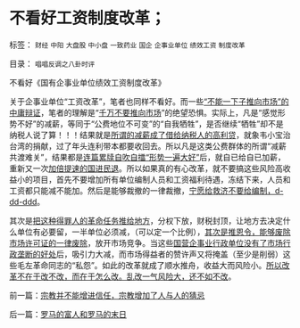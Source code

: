 # 不看好工资制度改革；

标签： `财经` `中阳` `大盘股` `中小盘` `一致药业` `国企` `企事业单位` `绩效工资` `制度改革` 

目录： `唱唱反调之八卦时评`

不看好《国有企事业单位绩效工资制度改革》

关于企事业单位“工资改革”，笔者也同样不看好。而一些[“不能一下子推向市场”的中庸辩证](../../../2010/7/20/“市场经济去特权化”即“对公有制去期望化”.md)，笔者的理解是“[千万不要推向市场](../../../2009/11/6/中国社会的解决方案只有一个.md)”的绝望恐惧。实际上，凡是“感觉形势不好”的减薪，等同于“公费地位不可变”的“自我牺牲”，是否继续“牺牲”却不是纳税人说了算！！！结果就是[所谓的减薪成了借给纳税人的高利贷](../../../2009/8/1/民粹口号，特权阶层利益最大化最隐蔽的方法.md)，就象韦小宝治台湾的捐献，过了年头连利带本都要收回去。所以凡是这类公费群体的所谓“减薪共渡难关”，结果都是[连篇累牍自吹自擂“形势一遍大好”](../../../2009/6/21/舆论诱导推广科学的发展观.md)后，就自已给自已加薪，重新又一次[加倍提速的国进民退](../../../2010/2/22/为什么三亚春节晒白肉成为时尚.md)。所以如果真的有心改革，就不要搞这些风险高收益小的项目，首先不要增加所有单位编制人员和工资福利待遇，冻结下来，人员和工资都只能减不能加。然后是能够裁撤的一律裁撤，[宁愿给救济不要给编制，d-dd-ddd](../../../2009/8/12/国企清理三阶段方案和冷处理过程.md)。

其次是[把这种得罪人的革命任务推给地方](../../../2010/11/25/民主就是行省制度向地方市政转变.md)，分权下放，财税封顶，让地方去决定什么单位有必要留，一半单位必须减，（可以定一个比例），[其次是推恩令，能够废除市场许可证的一律废除](../../../2008/6/28/推恩令瓦解地方土地财政，结束高房价.md)，放开市场竞争。当这些[国营企事业行政单位没有了市场行政垄断的好处](../../../2010/11/20/计划经济中的国企和行政垄断.md)后，吸引力大减，而市场得益者的赞许声又将掩盖（至少是削弱）这些毛左革命同志的“私怨”。如此的改革就成了顺水推舟，收益大而风险小。[所以改革不在于改不改，而在于怎么改。乱改一气风险大，还不如不改](../../../2010/12/4/不要低估改革的政治风险.md)。

前一篇：[宗教并不能增进信任，宗教增加了人与人的猜忌](../../../2010/12/5/宗教并不能增进信任，宗教增加了人与人的猜忌.md)

后一篇：[罗马的富人和罗马的末日](../../../2010/12/6/罗马的富人和罗马的末日.md)